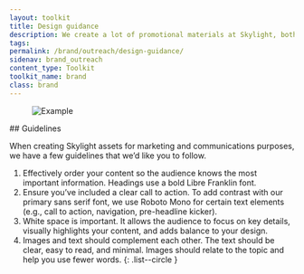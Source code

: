 ```yaml
---
layout: toolkit
title: Design guidance
description: We create a lot of promotional materials at Skylight, both for internal activities and to generate brand awareness externally. See how we’ve applied our design guidelines to a range of different assets.
tags:
permalink: /brand/outreach/design-guidance/
sidenav: brand_outreach
content_type: Toolkit
toolkit_name: brand
class: brand
---
```


<div class="row brand__content-section">
<div class="col-md-8">
  <div class="section__container p-5">
    <figure class="mb-0">
      <img class="" src="/img/brand/outreach/" alt="Example ">
    </figure>
  </div>
</div>
<div class="col-md-4" markdown="1">
## Guidelines

When creating Skylight assets for marketing and communications purposes, we have a few guidelines that we’d like you to follow.

1. Effectively order your content so the audience knows the most important information. Headings use a bold Libre Franklin font.
1. Ensure you’ve included a clear call to action. To add contrast with our primary sans serif font, we use Roboto Mono for certain text elements (e.g., call to action, navigation, pre-headline kicker).
1. White space is important. It allows the audience to focus on key details, visually highlights your content, and adds balance to your design.
1. Images and text should complement each other. The text should be clear, easy to read, and minimal. Images should relate to the topic and help you use fewer words.
{: .list--circle }
</div>
</div>
